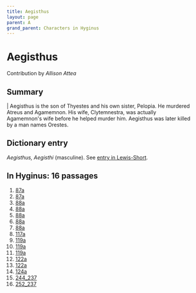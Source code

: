 ```yaml
---
title: Aegisthus
layout: page
parent: A
grand_parent: Characters in Hyginus
---
```



# Aegisthus


Contribution by *Allison Attea*


## Summary

| Aegisthus is the son of Thyestes and his own sister, Pelopia. He murdered Atreus and Agamemnon. His wife, Clytemnestra, was actually Agamemnon's wife before he helped murder him. Aegisthus was later killed by a man names Orestes.


## Dictionary entry

*Aegisthus, Aegisthi* (masculine). See [entry in Lewis-Short](http://folio2.furman.edu/lewis-short/index.html?urn=urn:cite2:hmt:ls.markdown:n1181).


## In Hyginus:  16 passages

1. [87a](https://lingualatina.github.io/texts/browsable/hyginus/87a/)
1. [87a](https://lingualatina.github.io/texts/browsable/hyginus/87a/)
1. [88a](https://lingualatina.github.io/texts/browsable/hyginus/88a/)
1. [88a](https://lingualatina.github.io/texts/browsable/hyginus/88a/)
1. [88a](https://lingualatina.github.io/texts/browsable/hyginus/88a/)
1. [88a](https://lingualatina.github.io/texts/browsable/hyginus/88a/)
1. [88a](https://lingualatina.github.io/texts/browsable/hyginus/88a/)
1. [117a](https://lingualatina.github.io/texts/browsable/hyginus/117a/)
1. [119a](https://lingualatina.github.io/texts/browsable/hyginus/119a/)
1. [119a](https://lingualatina.github.io/texts/browsable/hyginus/119a/)
1. [119a](https://lingualatina.github.io/texts/browsable/hyginus/119a/)
1. [122a](https://lingualatina.github.io/texts/browsable/hyginus/122a/)
1. [122a](https://lingualatina.github.io/texts/browsable/hyginus/122a/)
1. [124a](https://lingualatina.github.io/texts/browsable/hyginus/124a/)
1. [244_237](https://lingualatina.github.io/texts/browsable/hyginus/244_237/)
1. [252_237](https://lingualatina.github.io/texts/browsable/hyginus/252_237/)